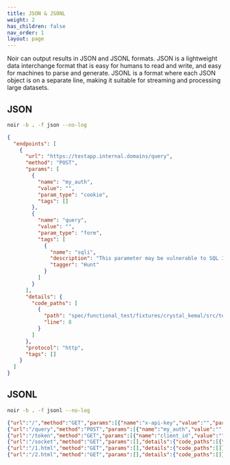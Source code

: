 ```yaml
---
title: JSON & JSONL
weight: 2
has_children: false
nav_order: 1
layout: page
---
```


Noir can output results in JSON and JSONL formats. JSON is a lightweight data interchange format that is easy for humans to read and write, and easy for machines to parse and generate. JSONL is a format where each JSON object is on a separate line, making it suitable for streaming and processing large datasets.

## JSON
```bash
noir -b . -f json --no-log
```

```json
{
  "endpoints": [
    {
      "url": "https://testapp.internal.domains/query",
      "method": "POST",
      "params": [
        {
          "name": "my_auth",
          "value": "",
          "param_type": "cookie",
          "tags": []
        },
        {
          "name": "query",
          "value": "",
          "param_type": "form",
          "tags": [
            {
              "name": "sqli",
              "description": "This parameter may be vulnerable to SQL Injection attacks.",
              "tagger": "Hunt"
            }
          ]
        }
      ],
      "details": {
        "code_paths": [
          {
            "path": "spec/functional_test/fixtures/crystal_kemal/src/testapp.cr",
            "line": 8
          }
        ]
      },
      "protocol": "http",
      "tags": []
    }
  ]
}
```

## JSONL

```bash
noir -b . -f jsonl --no-log
```

```json
{"url":"/","method":"GET","params":[{"name":"x-api-key","value":"","param_type":"header","tags":[]}],"details":{"code_paths":[{"path":"./spec/functional_test/fixtures/crystal_kemal/src/testapp.cr","line":3}]},"protocol":"http","tags":[]}
{"url":"/query","method":"POST","params":[{"name":"my_auth","value":"","param_type":"cookie","tags":[]},{"name":"query","value":"","param_type":"form","tags":[]}],"details":{"code_paths":[{"path":"./spec/functional_test/fixtures/crystal_kemal/src/testapp.cr","line":8}]},"protocol":"http","tags":[]}
{"url":"/token","method":"GET","params":[{"name":"client_id","value":"","param_type":"form","tags":[]},{"name":"redirect_url","value":"","param_type":"form","tags":[]},{"name":"grant_type","value":"","param_type":"form","tags":[]}],"details":{"code_paths":[{"path":"./spec/functional_test/fixtures/crystal_kemal/src/testapp.cr","line":13}]},"protocol":"http","tags":[]}
{"url":"/socket","method":"GET","params":[],"details":{"code_paths":[{"path":"./spec/functional_test/fixtures/crystal_kemal/src/testapp.cr","line":19}]},"protocol":"ws","tags":[]}
{"url":"/1.html","method":"GET","params":[],"details":{"code_paths":[]},"protocol":"http","tags":[]}
{"url":"/2.html","method":"GET","params":[],"details":{"code_paths":[]},"protocol":"http","tags":[]}
```